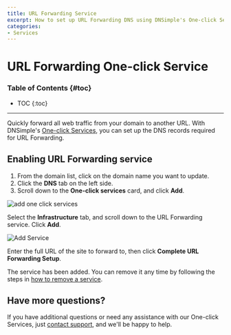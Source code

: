```yaml
---
title: URL Forwarding Service
excerpt: How to set up URL Forwarding DNS using DNSimple's One-click Service.
categories:
- Services
---
```


# URL Forwarding One-click Service

### Table of Contents {#toc}

* TOC
{:toc}

---

Quickly forward all web traffic from your domain to another URL. With DNSimple's [One-click Services](/categories/services/), you can set up the DNS records required for URL Forwarding.

## Enabling URL Forwarding service

1. From the domain list, click on the domain name you want to update.
1. Click the **DNS** tab on the left side.
1. Scroll down to the **One-click services** card, and click **Add**.

![add one click services](/files/one-click-services.png)

Select the **Infrastructure** tab, and scroll down to the URL Forwarding service. Click **Add**.

![Add Service](/files/services-urlforward.png)

Enter the full URL of the site to forward to, then click **Complete URL Forwarding Setup**.

The service has been added. You can remove it any time by following the steps in [how to remove a service](/articles/services/#removing-services).

## Have more questions?

If you have additional questions or need any assistance with our One-click Services, just [contact support](https://dnsimple.com/feedback), and we'll be happy to help.

